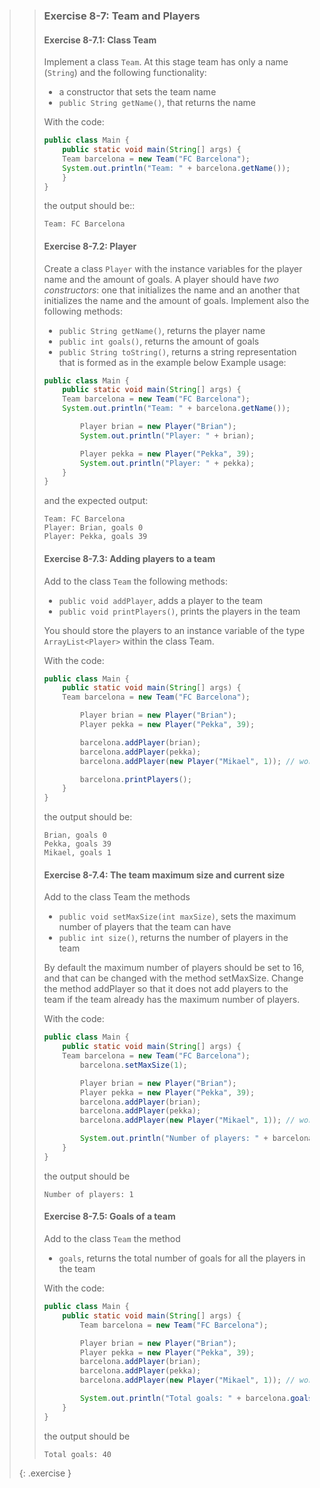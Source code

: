 >> ### Exercise 8-7: Team and Players
>>
>> #### Exercise 8-7.1: Class Team
>>
>> Implement a class `Team`. At this stage team has only a name (`String`) and the following functionality:
>>
>> * a constructor that sets the team name
>> * `public String getName()`, that returns the name
>>
>> With the code:
>>
>>```java
>> public class Main {
>>     public static void main(String[] args) {
>>     Team barcelona = new Team("FC Barcelona");
>>     System.out.println("Team: " + barcelona.getName());
>>     }
>> }
>>```
>>
>> the output should be::
>>
>>```output
>> Team: FC Barcelona
>>```
>>
>> #### Exercise 8-7.2: Player
>> 
>> Create a class `Player` with the instance variables for the player name and the amount of goals. A player should have *two constructors*: one that initializes the name and an another that initializes the name and the amount of goals. Implement also the following methods:
>>
>> * `public String getName()`, returns the player name
>> * `public int goals()`, returns the amount of goals
>> * `public String toString()`, returns a string representation that is formed as in the example below
>> Example usage:
>>
>>```java
>> public class Main {
>>     public static void main(String[] args) {
>>     Team barcelona = new Team("FC Barcelona");
>>     System.out.println("Team: " + barcelona.getName());
>>
>>         Player brian = new Player("Brian");
>>         System.out.println("Player: " + brian);
>>
>>         Player pekka = new Player("Pekka", 39);
>>         System.out.println("Player: " + pekka);
>>     }
>> }
>>```
>>
>> and the expected output:
>>
>>```output
>> Team: FC Barcelona
>> Player: Brian, goals 0
>> Player: Pekka, goals 39
>>```
>>
>> #### Exercise 8-7.3: Adding players to a team
>>
>> Add to the class `Team` the following methods:
>>
>> * `public void addPlayer`, adds a player to the team
>> * `public void printPlayers()`, prints the players in the team
>>
>> You should store the players to an instance variable of the type `ArrayList<Player>` within the class Team.
>>
>> With the code:
>>
>>```java
>> public class Main {
>>     public static void main(String[] args) {
>>     Team barcelona = new Team("FC Barcelona");
>>
>>         Player brian = new Player("Brian");
>>         Player pekka = new Player("Pekka", 39);
>>
>>         barcelona.addPlayer(brian);
>>         barcelona.addPlayer(pekka);
>>         barcelona.addPlayer(new Player("Mikael", 1)); // works similarly as the above
>>
>>         barcelona.printPlayers();
>>     }
>> }
>>```
>>
>> the output should be:
>>
>>```output
>> Brian, goals 0
>> Pekka, goals 39
>> Mikael, goals 1
>>```
>>
>> #### Exercise 8-7.4: The team maximum size and current size
>>
>> Add to the class Team the methods
>>
>> * `public void setMaxSize(int maxSize)`, sets the maximum number of players that the team can have
>> * `public int size()`, returns the number of players in the team
>>
>> By default the maximum number of players should be set to 16, and that can be changed with the method setMaxSize. Change the method addPlayer so that it does not add players to the team if the team already has the maximum number of players.
>>
>> With the code:
>>
>>```java
>> public class Main {
>>     public static void main(String[] args) {
>>     Team barcelona = new Team("FC Barcelona");
>>         barcelona.setMaxSize(1);
>>
>>         Player brian = new Player("Brian");
>>         Player pekka = new Player("Pekka", 39);
>>         barcelona.addPlayer(brian);
>>         barcelona.addPlayer(pekka);
>>         barcelona.addPlayer(new Player("Mikael", 1)); // works similarly as the above
>>
>>         System.out.println("Number of players: " + barcelona.size());
>>     }
>> }
>>```
>> the output should be
>>
>>```output
>> Number of players: 1
>>```
>>
>> #### Exercise 8-7.5: Goals of a team
>> Add to the class `Team` the method
>>
>> * `goals`, returns the total number of goals for all the players in the team
>>
>> With the code:
>>
>>```java
>> public class Main {
>>     public static void main(String[] args) {
>>         Team barcelona = new Team("FC Barcelona");
>>
>>         Player brian = new Player("Brian");
>>         Player pekka = new Player("Pekka", 39);
>>         barcelona.addPlayer(brian);
>>         barcelona.addPlayer(pekka);
>>         barcelona.addPlayer(new Player("Mikael", 1)); // works similarly as the above
>>
>>         System.out.println("Total goals: " + barcelona.goals());
>>     }
>> }
>>```
>>
>> the output should be
>>
>>```output
>> Total goals: 40
>>```
>>
>{: .exercise }